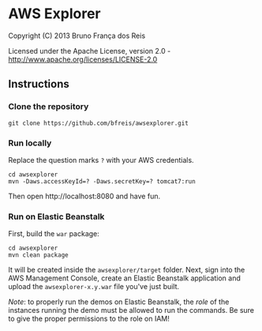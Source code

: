 # AWS Explorer

Copyright (C) 2013 Bruno França dos Reis

Licensed under the Apache License, version 2.0 - http://www.apache.org/licenses/LICENSE-2.0

## Instructions

### Clone the repository

    git clone https://github.com/bfreis/awsexplorer.git

### Run locally

Replace the question marks `?` with your AWS credentials.

    cd awsexplorer
    mvn -Daws.accessKeyId=? -Daws.secretKey=? tomcat7:run

Then open http://localhost:8080 and have fun.

### Run on Elastic Beanstalk

First, build the `war` package:

    cd awsexplorer
    mvn clean package

It will be created inside the `awsexplorer/target` folder. Next, sign into the AWS
Management Console, create an Elastic Beanstalk application and upload the
`awsexplorer-x.y.war` file you've just built.

*Note*: to properly run the demos on Elastic Beanstalk, the *role* of the
instances running the demo must be allowed to run the commands. Be sure to
give the proper permissions to the role on IAM!
